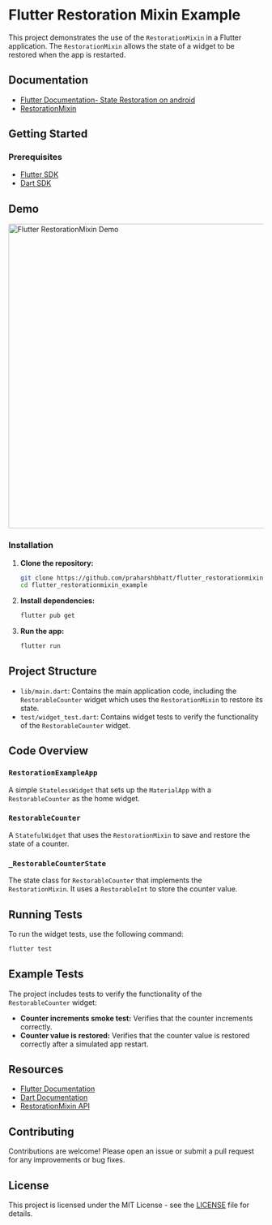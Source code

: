 # Flutter Restoration Mixin Example

This project demonstrates the use of the `RestorationMixin` in a Flutter application.
The `RestorationMixin` allows the state of a widget to be restored when the app is restarted.

## Documentation
- [Flutter Documentation- State Restoration on android](https://docs.flutter.dev/platform-integration/android/restore-state-android)
- [RestorationMixin](https://api.flutter.dev/flutter/widgets/RestorationMixin-mixin.html)

## Getting Started

### Prerequisites

- [Flutter SDK](https://flutter.dev/docs/get-started/install)
- [Dart SDK](https://dart.dev/get-dart)

## Demo
<img width="600" alt="Flutter RestorationMixin Demo" src="/demo/demo.gif">

### Installation

1. **Clone the repository:**

    ```sh
    git clone https://github.com/praharshbhatt/flutter_restorationmixin_example.git
    cd flutter_restorationmixin_example
    ```

2. **Install dependencies:**

    ```sh
    flutter pub get
    ```

3. **Run the app:**

    ```sh
    flutter run
    ```

## Project Structure

- `lib/main.dart`: Contains the main application code, including the `RestorableCounter` widget
  which uses the `RestorationMixin` to restore its state.
- `test/widget_test.dart`: Contains widget tests to verify the functionality of
  the `RestorableCounter` widget.

## Code Overview

### `RestorationExampleApp`

A simple `StatelessWidget` that sets up the `MaterialApp` with a `RestorableCounter` as the home
widget.

### `RestorableCounter`

A `StatefulWidget` that uses the `RestorationMixin` to save and restore the state of a counter.

### `_RestorableCounterState`

The state class for `RestorableCounter` that implements the `RestorationMixin`. It uses
a `RestorableInt` to store the counter value.

## Running Tests

To run the widget tests, use the following command:

```sh
flutter test
```

## Example Tests

The project includes tests to verify the functionality of the `RestorableCounter` widget:

- **Counter increments smoke test:** Verifies that the counter increments correctly.
- **Counter value is restored:** Verifies that the counter value is restored correctly after a
  simulated app restart.

## Resources

- [Flutter Documentation](https://flutter.dev/docs)
- [Dart Documentation](https://dart.dev/guides)
- [RestorationMixin API](https://api.flutter.dev/flutter/widgets/RestorationMixin-class.html)

## Contributing

Contributions are welcome! Please open an issue or submit a pull request for any improvements or bug
fixes.

## License
This project is licensed under the MIT License - see the [LICENSE](LICENSE) file for details.